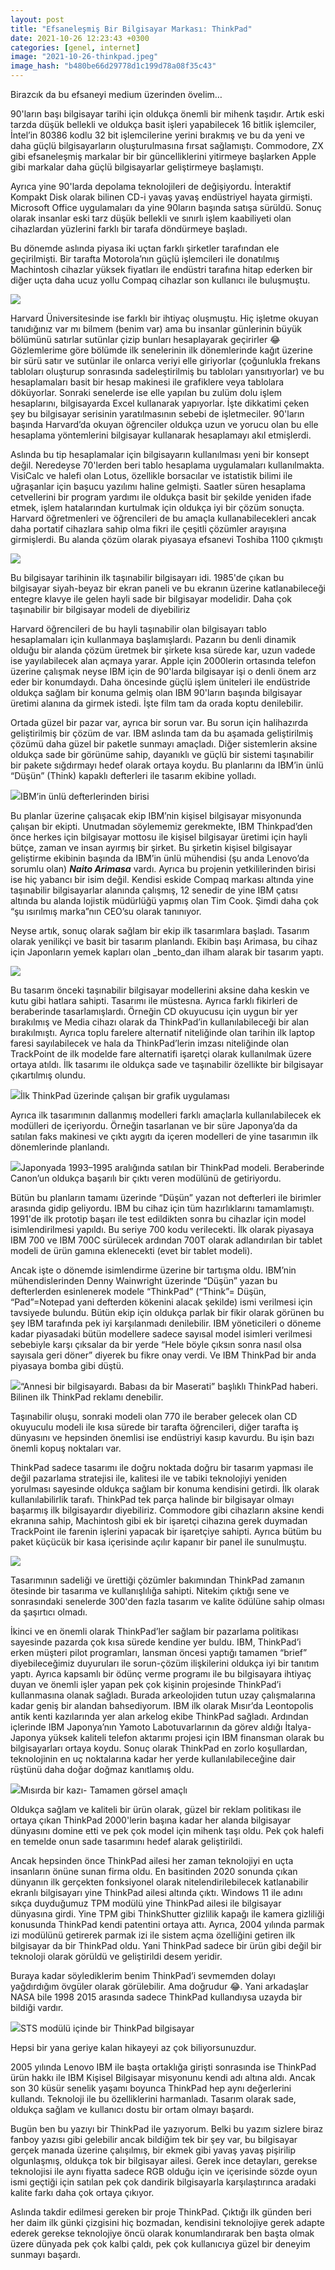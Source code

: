 ```yaml
---
layout: post
title: "Efsaneleşmiş Bir Bilgisayar Markası: ThinkPad"
date: 2021-10-26 12:23:43 +0300
categories: [genel, internet]
image: "2021-10-26-thinkpad.jpeg"
image_hash: "b480be66d29778d1c199d78a08f35c43"
---
```


Birazcık da bu efsaneyi medium üzerinden övelim…


90'ların başı bilgisayar tarihi için oldukça önemli bir mihenk taşıdır. Artık eski tarzda düşük bellekli ve oldukça basit işleri yapabilecek 16 bitlik işlemciler, İntel’in 80386 kodlu 32 bit işlemcilerine yerini bırakmış ve bu da yeni ve daha güçlü bilgisayarların oluşturulmasına fırsat sağlamıştı. Commodore, ZX gibi efsaneleşmiş markalar bir bir güncelliklerini yitirmeye başlarken Apple gibi markalar daha güçlü bilgisayarlar geliştirmeye başlamıştı.

Ayrıca yine 90'larda depolama teknolojileri de değişiyordu. İnteraktif Kompakt Disk olarak bilinen CD-i yavaş yavaş endüstriyel hayata girmişti. Microsoft Office uygulamaları da yine 90ların başında satışa sürüldü. Sonuç olarak insanlar eski tarz düşük bellekli ve sınırlı işlem kaabiliyeti olan cihazlardan yüzlerini farklı bir tarafa döndürmeye başladı.

Bu dönemde aslında piyasa iki uçtan farklı şirketler tarafından ele geçirilmişti. Bir tarafta Motorola’nın güçlü işlemcileri ile donatılmış Machintosh cihazlar yüksek fiyatları ile endüstri tarafına hitap ederken bir diğer uçta daha ucuz yollu Compaq cihazlar son kullanıcı ile buluşmuştu.

![](https://miro.medium.com/max/20000/0*OJk1EUeLELUMM_UL.jpg)

Harvard Üniversitesinde ise farklı bir ihtiyaç oluşmuştu. Hiç işletme okuyan tanıdığınız var mı bilmem (benim var) ama bu insanlar günlerinin büyük bölümünü satırlar sutünlar çizip bunları hesaplayarak geçirirler 😂 Gözlemlerime göre bölümde ilk senelerinin ilk dönemlerinde kağıt üzerine bir sürü satır ve sutünlar ile onlarca veriyi elle giriyorlar (çoğunlukla frekans tabloları oluşturup sonrasında sadeleştirilmiş bu tabloları yansıtıyorlar) ve bu hesaplamaları basit bir hesap makinesi ile grafiklere veya tablolara döküyorlar. Sonraki senelerde ise elle yapılan bu zulüm dolu işlem hesaplarını, bilgisayarda Excel kullanarak yapıyorlar. İşte dikkatimi çeken şey bu bilgisayar serisinin yaratılmasının sebebi de işletmeciler. 90'ların başında Harvard’da okuyan öğrenciler oldukça uzun ve yorucu olan bu elle hesaplama yöntemlerini bilgisayar kullanarak hesaplamayı akıl etmişlerdi.

Aslında bu tip hesaplamalar için bilgisayarın kullanılması yeni bir konsept değil. Neredeyse 70'lerden beri tablo hesaplama uygulamaları kullanılmakta. VisiCalc ve halefi olan Lotus, özellikle borsacılar ve istatistik bilimi ile uğraşanlar için başucu yazılımı haline gelmişti. Saatler süren hesaplama cetvellerini bir program yardımı ile oldukça basit bir şekilde yeniden ifade etmek, işlem hatalarından kurtulmak için oldukça iyi bir çözüm sonuçta. Harvard öğretmenleri ve öğrencileri de bu amaçla kullanabilecekleri ancak daha portatif cihazlara sahip olma fikri ile çeşitli çözümler arayışına girmişlerdi. Bu alanda çözüm olarak piyasaya efsanevi Toshiba 1100 çıkmıştı

![](https://miro.medium.com/max/20000/0*UtWpqtnMEHfPQRyp.jpg)

Bu bilgisayar tarihinin ilk taşınabilir bilgisayarı idi. 1985'de çıkan bu bilgisayar siyah-beyaz bir ekran paneli ve bu ekranın üzerine katlanabileceği entegre klavye ile gelen hayli sade bir bilgisayar modelidir. Daha çok taşınabilir bir bilgisayar modeli de diyebiliriz

Harvard öğrencileri de bu hayli taşınabilir olan bilgisayarı tablo hesaplamaları için kullanmaya başlamışlardı. Pazarın bu denli dinamik olduğu bir alanda çözüm üretmek bir şirkete kısa sürede kar, uzun vadede ise yayılabilecek alan açmaya yarar. Apple için 2000lerin ortasında telefon üzerine çalışmak neyse IBM için de 90'larda bilgisayar işi o denli önem arz eder bir konumdaydı. Daha öncesinde güçlü işlem üniteleri ile endüstride oldukça sağlam bir konuma gelmiş olan IBM 90'ların başında bilgisayar üretimi alanına da girmek istedi. İşte film tam da orada koptu denilebilir.

Ortada güzel bir pazar var, ayrıca bir sorun var. Bu sorun için halihazırda geliştirilmiş bir çözüm de var. IBM aslında tam da bu aşamada geliştirilmiş çözümü daha güzel bir paketle sunmayı amaçladı. Diğer sistemlerin aksine oldukça sade bir görünüme sahip, dayanıklı ve güçlü bir sistemi taşınabilir bir pakete sığdırmayı hedef olarak ortaya koydu. Bu planlarını da IBM’in ünlü “Düşün” (Think) kapaklı defterleri ile tasarım ekibine yolladı.

![](https://miro.medium.com/max/20000/0*8NpVBE74M_WMu0PL.jpg)IBM’in ünlü defterlerinden birisi

Bu planlar üzerine çalışacak ekip IBM’nin kişisel bilgisayar misyonunda çalışan bir ekipti. Unutmadan söylememiz gerekmekte, IBM Thinkpad’den önce herkes için bilgisayar mottosu ile kişisel bilgisayar üretimi için hayli bütçe, zaman ve insan ayırmış bir şirket. Bu şirketin kişisel bilgisayar geliştirme ekibinin başında da IBM’in ünlü mühendisi (şu anda Lenovo’da sorumlu olan) **_Naito Arimasa_**  vardı. Ayrıca bu projenin yetkililerinden birisi ise hiç yabancı bir isim değil. Kendisi eskide Compaq markası altında yine taşınabilir bilgisayarlar alanında çalışmış, 12 senedir de yine IBM çatısı altında bu alanda lojistik müdürlüğü yapmış olan Tim Cook. Şimdi daha çok “şu ısırılmış marka”nın CEO’su olarak tanınıyor.

Neyse artık, sonuç olarak sağlam bir ekip ilk tasarımlara başladı. Tasarım olarak yenilikçi ve basit bir tasarım planlandı. Ekibin başı Arimasa, bu cihaz için Japonların yemek kapları olan _bento_dan ilham alarak bir tasarım yaptı.

![](https://miro.medium.com/max/20000/0*WaXLyx3x_DLiA_L5.jpg)

Bu tasarım önceki taşınabilir bilgisayar modellerini aksine daha keskin ve kutu gibi hatlara sahipti. Tasarımı ile müstesna. Ayrıca farklı fikirleri de beraberinde tasarlamışlardı. Örneğin CD okuyucusu için uygun bir yer bırakılmış ve Media cihazı olarak da ThinkPad’in kullanılabileceği bir alan bırakılmıştı. Ayrıca toplu farelere alternatif niteliğinde olan tarihin ilk laptop faresi sayılabilecek ve hala da ThinkPad’lerin imzası niteliğinde olan TrackPoint de ilk modelde fare alternatifi işaretçi olarak kullanılmak üzere ortaya atıldı. İlk tasarımı ile oldukça sade ve taşınabilir özellikte bir bilgisayar çıkartılmış olundu.

![](https://miro.medium.com/max/20000/0*JDw9i-0Ltjx6uqHJ.jpg)İlk ThinkPad üzerinde çalışan bir grafik uygulaması

Ayrıca ilk tasarımının dallanmış modelleri farklı amaçlarla kullanılabilecek ek modülleri de içeriyordu. Örneğin tasarlanan ve bir süre Japonya’da da satılan faks makinesi ve çıktı aygıtı da içeren modelleri de yine tasarımın ilk dönemlerinde planlandı.

![](https://miro.medium.com/max/20000/0*9x4pLerbHJ841jjy.jpg)Japonyada 1993–1995 aralığında satılan bir ThinkPad modeli. Beraberinde Canon’un oldukça başarılı bir çıktı veren modülünü de getiriyordu.

Bütün bu planların tamamı üzerinde “Düşün” yazan not defterleri ile birimler arasında gidip geliyordu. IBM bu cihaz için tüm hazırlıklarını tamamlamıştı. 1991'de ilk prototip başarı ile test edildikten sonra bu cihazlar için model isimlendirilmesi yapıldı. Bu seriye 700 kodu verilecekti. İlk olarak piyasaya IBM 700 ve IBM 700C sürülecek ardından 700T olarak adlandırılan bir tablet modeli de ürün gamına eklenecekti (evet bir tablet modeli).

Ancak işte o dönemde isimlendirme üzerine bir tartışma oldu. IBM’nin mühendislerinden Denny Wainwright üzerinde “Düşün” yazan bu defterlerden esinlenerek modele “ThinkPad” (“Think”= Düşün, “Pad”=Notepad yani defterden kökenini alacak şekilde) ismi verilmesi için tavsiyede bulundu. Bütün ekip için oldukça parlak bir fikir olarak görünen bu şey IBM tarafında pek iyi karşılanmadı denilebilir. IBM yöneticileri o döneme kadar piyasadaki bütün modellere sadece sayısal model isimleri verilmesi sebebiyle karşı çıksalar da bir yerde “Hele böyle çıksın sonra nasıl olsa sayısala geri döner” diyerek bu fikre onay verdi. Ve IBM ThinkPad bir anda piyasaya bomba gibi düştü.

![](https://miro.medium.com/max/20000/0*fmQ2sKeimQ6n_O8E.jpg)“Annesi bir bilgisayardı. Babası da bir Maserati” başlıklı ThinkPad haberi. Bilinen ilk ThinkPad reklamı denebilir.

Taşınabilir oluşu, sonraki modeli olan 770 ile beraber gelecek olan CD okuyuculu modeli ile kısa sürede bir tarafta öğrencileri, diğer tarafta iş dünyasını ve hepsinden önemlisi ise endüstriyi kasıp kavurdu. Bu işin bazı önemli kopuş noktaları var.

ThinkPad sadece tasarımı ile doğru noktada doğru bir tasarım yapması ile değil pazarlama stratejisi ile, kalitesi ile ve tabiki teknolojiyi yeniden yorulması sayesinde oldukça sağlam bir konuma kendisini getirdi. İlk olarak kullanılabilirlik tarafı. ThinkPad tek parça halinde bir bilgisayar olmayı başarmış ilk bilgisayardır diyebiliriz. Commodore gibi cihazların aksine kendi ekranına sahip, Machintosh gibi ek bir işaretçi cihazına gerek duymadan TrackPoint ile farenin işlerini yapacak bir işaretçiye sahipti. Ayrıca bütüm bu paket küçücük bir kasa içerisinde açılır kapanır bir panel ile sunulmuştu.

![](https://miro.medium.com/max/20000/0*USrFMdCkGncrwmb-.jpg)

Tasarımının sadeliği ve ürettiği çözümler bakımından ThinkPad zamanın ötesinde bir tasarıma ve kullanışlılığa sahipti. Nitekim çıktığı sene ve sonrasındaki senelerde 300'den fazla tasarım ve kalite ödülüne sahip olması da şaşırtıcı olmadı.

İkinci ve en önemli olarak ThinkPad’ler sağlam bir pazarlama politikası sayesinde pazarda çok kısa sürede kendine yer buldu. IBM, ThinkPad’i erken müşteri pilot programları, lansman öncesi yaptığı tamamen “brief” diyebileceğimiz duyuruları ile sorun-çözüm ilişkilerini oldukça iyi bir tanıtım yaptı. Ayrıca kapsamlı bir ödünç verme programı ile bu bilgisayara ihtiyaç duyan ve önemli işler yapan pek çok kişinin projesinde ThinkPad’i kullanmasına olanak sağladı. Burada arkeolojiden tutun uzay çalışmalarına kadar geniş bir alandan bahsediyorum. IBM ilk olarak Mısır’da Leontopolis antik kenti kazılarında yer alan arkelog ekibe ThinkPad sağladı. Ardından içlerinde IBM Japonya’nın Yamoto Labotuvarlarının da görev aldığı İtalya-Japonya yüksek kaliteli telefon aktarımı projesi için IBM finansman olarak bu bilgisayarları ortaya koydu. Sonuç olarak ThinkPad en zorlo koşullardan, teknolojinin en uç noktalarına kadar her yerde kullanılabileceğine dair rüştünü daha doğar doğmaz kanıtlamış oldu.

![](https://miro.medium.com/max/20000/1*J-jPuBzOouLW7u5PalHm-A.jpeg)Mısırda bir kazı- Tamamen görsel amaçlı

Oldukça sağlam ve kaliteli bir ürün olarak, güzel bir reklam politikası ile ortaya çıkan ThinkPad 2000'lerin başına kadar her alanda bilgisayar dünyasını domine etti ve pek çok model için mihenk taşı oldu. Pek çok halefi en temelde onun sade tasarımını hedef alarak geliştirildi.

Ancak hepsinden önce ThinkPad ailesi her zaman teknolojiyi en uçta insanların önüne sunan firma oldu. En basitinden 2020 sonunda çıkan dünyanın ilk gerçekten fonksiyonel olarak nitelendirilebilecek katlanabilir ekranlı bilgisayarı yine ThinkPad ailesi altında çıktı. Windows 11 ile adını sıkça duyduğumuz TPM modülü yine ThinkPad ailesi ile bilgisayar dünyasına girdi. Yine TPM gibi ThinkShutter gizlilik kapağı ile kamera gizliliği konusunda ThinkPad kendi patentini ortaya attı. Ayrıca, 2004 yılında parmak izi modülünü getirerek parmak izi ile sistem açma özelliğini getiren ilk bilgisayar da bir ThinkPad oldu. Yani ThinkPad sadece bir ürün gibi değil bir teknoloji olarak görüldü ve geliştirildi desem yeridir.

Buraya kadar söylediklerim benim ThinkPad’i sevmemden dolayı yağdırdığım övgüler olarak görülebilir. Ama doğrudur 😂. Yani arkadaşlar NASA bile 1998 2015 arasında sadece ThinkPad kullandıysa uzayda bir bildiği vardır.

![](https://miro.medium.com/max/20000/0*IqtYP1Li16uiSWjs.jpg)STS modülü içinde bir ThinkPad bilgisayar

Hepsi bir yana geriye kalan hikayeyi az çok biliyorsunuzdur.

2005 yılında Lenovo IBM ile başta ortaklığa girişti sonrasında ise ThinkPad ürün hakkı ile IBM Kişisel Bilgisayar misyonunu kendi adı altına aldı. Ancak son 30 küsür senelik yaşamı boyunca ThinkPad hep aynı değerlerini kullandı. Teknoloji ile bu özelliklerini harmanladı. Tasarım olarak sade, oldukça sağlam ve kullanıcı dostu bir ortam olmayı başardı.

Bugün ben bu yazıyı bir ThinkPad ile yazıyorum. Belki bu yazım sizlere biraz fanboy yazısı gibi gelebilir ancak bildiğim tek bir şey var, bu bilgisayar gerçek manada üzerine çalışılmış, bir ekmek gibi yavaş yavaş pişirilip olgunlaşmış, oldukça tok bir bilgisayar ailesi. Gerek ince detayları, gerekse teknolojisi ile aynı fiyatta sadece RGB olduğu için ve içerisinde sözde oyun ismi geçtiği için satılan pek çok dandirik bilgisayarla karşılaştırınca aradaki kalite farkı daha çok ortaya çıkıyor.

Aslında takdir edilmesi gereken bir proje ThinkPad. Çıktığı ilk günden beri her daim ilk günki çizgisini hiç bozmadan, kendisini teknolojiye gerek adapte ederek gerekse teknolojiye öncü olarak konumlandırarak ben başta olmak üzere dünyada pek çok kalbi çaldı, pek çok kullanıcıya güzel bir deneyim sunmayı başardı.
